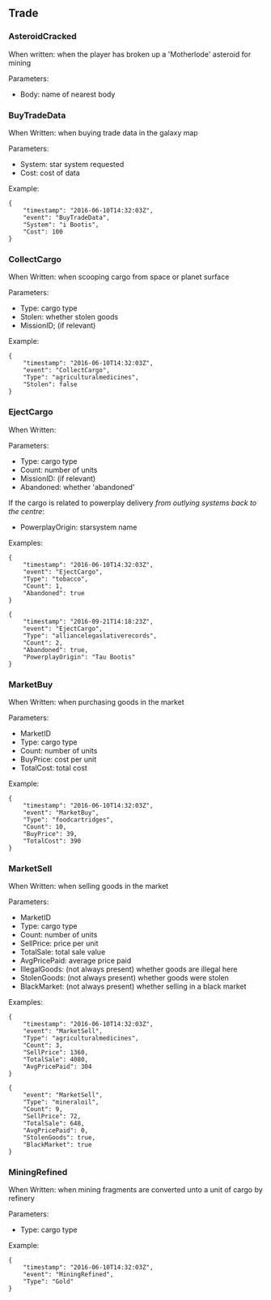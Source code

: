 ## Trade

### AsteroidCracked

When written: when the player has broken up a 'Motherlode' asteroid for mining

Parameters:

- Body: name of nearest body

### BuyTradeData

When Written: when buying trade data in the galaxy map

Parameters:

- System: star system requested
- Cost: cost of data

Example:

```
{
    "timestamp": "2016-06-10T14:32:03Z",
    "event": "BuyTradeData",
    "System": "i Bootis",
    "Cost": 100
}
```

### CollectCargo

When Written: when scooping cargo from space or planet surface

Parameters:

- Type: cargo type
- Stolen: whether stolen goods
- MissionID; (if relevant)

Example:

```
{
    "timestamp": "2016-06-10T14:32:03Z",
    "event": "CollectCargo",
    "Type": "agriculturalmedicines",
    "Stolen": false
}
```

### EjectCargo

When Written:

Parameters:

- Type: cargo type
- Count: number of units
- MissionID: (if relevant)
- Abandoned: whether 'abandoned'

If the cargo is related to powerplay delivery _from outlying systems back to the centre_:

- PowerplayOrigin: starsystem name

Examples:
```
{
    "timestamp": "2016-06-10T14:32:03Z",
    "event": "EjectCargo",
    "Type": "tobacco",
    "Count": 1,
    "Abandoned": true
}
```

```
{
    "timestamp": "2016-09-21T14:18:23Z",
    "event": "EjectCargo",
    "Type": "alliancelegaslativerecords",
    "Count": 2,
    "Abandoned": true,
    "PowerplayOrigin": "Tau Bootis"
}
```

### MarketBuy

When Written: when purchasing goods in the market

Parameters:

- MarketID
- Type: cargo type
- Count: number of units
- BuyPrice: cost per unit
- TotalCost: total cost

Example:

```
{
    "timestamp": "2016-06-10T14:32:03Z",
    "event": "MarketBuy",
    "Type": "foodcartridges",
    "Count": 10,
    "BuyPrice": 39,
    "TotalCost": 390
}
```

### MarketSell

When Written: when selling goods in the market

Parameters:

- MarketID
- Type: cargo type
- Count: number of units
- SellPrice: price per unit
- TotalSale: total sale value
- AvgPricePaid: average price paid
- IllegalGoods: (not always present) whether goods are illegal here
- StolenGoods: (not always present) whether goods were stolen
- BlackMarket: (not always present) whether selling in a black market

Examples:

```
{
    "timestamp": "2016-06-10T14:32:03Z",
    "event": "MarketSell",
    "Type": "agriculturalmedicines",
    "Count": 3,
    "SellPrice": 1360,
    "TotalSale": 4080,
    "AvgPricePaid": 304
}
```

```
{
    "event": "MarketSell",
    "Type": "mineraloil",
    "Count": 9,
    "SellPrice": 72,
    "TotalSale": 648,
    "AvgPricePaid": 0,
    "StolenGoods": true,
    "BlackMarket": true
}
```

### MiningRefined

When Written: when mining fragments are converted unto a unit of cargo by refinery

Parameters:

- Type: cargo type

Example:

```
{
    "timestamp": "2016-06-10T14:32:03Z",
    "event": "MiningRefined",
    "Type": "Gold"
}
```
